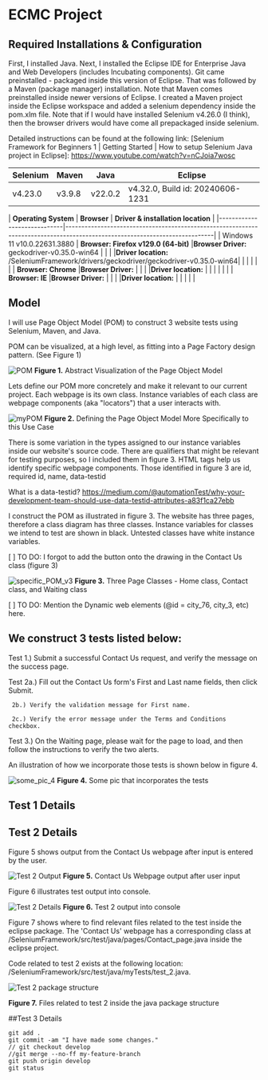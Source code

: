 # ECMC Project

## Required Installations & Configuration


First, I installed Java. Next, I installed the Eclipse IDE for Enterprise Java and Web Developers (includes Incubating components).
Git came preinstalled - packaged inside this version of Eclipse. That was followed by a Maven (package manager) installation. Note that Maven comes preinstalled inside newer versions of Eclipse. I created a Maven project inside the Eclipse workspace and added a selenium dependency inside the pom.xlm file. Note that if I would have installed Selenium v4.26.0 (I think), then the browser drivers would have come all prepackaged inside selenium. 

Detailed instructions can be found at the following link: [Selenium Framework for Beginners 1 | Getting Started | How to setup Selenium Java project in Eclipse]: https://www.youtube.com/watch?v=nCJoia7wosc




| **Selenium** | **Maven**  | **Java**  | **Eclipse**                         |
|--------------|------------|-----------|-------------------------------------|
|  v4.23.0     | v3.9.8     | v22.0.2   |  v4.32.0, Build id: 20240606-1231   |



| **Operating System**        | **Browser**                          | **Driver & installation location**                                                  | 
|-----------------------------|----------------------------------------------------------------------------------------------------------------------------|
| Windows 11 v10.0.22631.3880 | **Browser: Firefox v129.0 (64-bit)** |**Browser Driver:** geckodriver-v0.35.0-win64                                        |                             |                             |                                      |**Driver location:** /SeleniumFramework/drivers/geckodriver/geckodriver-v0.35.0-win64|
|                             |                                      |                                                                                     |
|                             | **Browser: Chrome**                  |**Browser Driver:**                                                                  |
|                             |                                      |**Driver location:**                                                                 |
|			      |                                      |                                                                                     |
|                             | **Browser: IE**                      |**Browser Driver:**                                                                  |
|                             |                                      |**Driver location:**                                                                 |
|                             |                                      |                                                                                     |



## Model

I will use Page Object Model (POM) to construct 3 website tests using Selenium, Maven, and Java.

POM can be visualized, at a high level, as fitting into a Page Factory design pattern. (See Figure 1)

![POM](./images/POM.png)
**Figure 1.** Abstract Visualization of the Page Object Model

Lets define our POM more concretely and make it relevant to our current project.
Each webpage is its own class. Instance variables of each class are webpage components (aka "locators") that a user interacts with.

![myPOM](./images/myPOM.png)
**Figure 2.** Defining the Page Object Model More Specifically to this Use Case

There is some variation in the types assigned to our instance variables inside our website's source code. There are qualifiers that might be relevant for testing purposes, so I included them in figure 3. HTML tags help us identify specific webpage components. Those identified in figure 3 are id, required id, name, data-testid 

What is a data-testid? https://medium.com/@automationTest/why-your-development-team-should-use-data-testid-attributes-a83f1ca27ebb

I construct the POM as illustrated in figure 3. The website has three pages, therefore a class diagram has three classes. Instance variables for classes we intend to test are shown in black. Untested classes have white instance variables.

[ ] TO DO: I forgot to add the button onto the drawing in the Contact Us class (figure 3)

![specific_POM_v3](./images/specific_POM_v3.png)
**Figure 3.** Three Page Classes - Home class, Contact class, and Waiting class
  
[ ] TO DO: Mention the Dynamic web elements (@id = city_76, city_3, etc) here.


We construct 3 tests listed below:
--------------------------------------------------------------------------------------------------------------------------

Test 1.) Submit a successful Contact Us request, and verify the message on the success page.

Test 2a.) Fill out the Contact Us form's First and Last name fields, then click Submit. 

     2b.) Verify the validation message for First name. 

     2c.) Verify the error message under the Terms and Conditions checkbox.

Test 3.) On the Waiting page, please wait for the page to load, and then follow the instructions to verify the two alerts.

An illustration of how we incorporate those tests is shown below in figure 4.

![some_pic_4](./images/some_pic_4.png)
**Figure 4.** Some pic that incorporates the tests

## Test 1 Details


## Test 2 Details

Figure 5 shows output from the Contact Us webpage after input is entered by the user.

![Test 2 Output](./images/test2_output.png)
**Figure 5.** Contact Us Webpage output after user input

Figure 6 illustrates test output into console. 

![Test 2 Details](./images/Test_2.png)
**Figure 6.** Test 2 output into console

Figure 7 shows where to find relevant files related to the test inside the eclipse package. The 'Contact Us' webpage has a corresponding class at /SeleniumFramework/src/test/java/pages/Contact_page.java inside the eclipse project. 

Code related to test 2 exists at the following location: /SeleniumFramework/src/test/java/myTests/test_2.java.

![Test 2 package structure](./images/test2_package_structure.png)

**Figure 7.** Files related to test 2 inside the java package structure

##Test 3 Details

```
git add .
git commit -am "I have made some changes."
// git checkout develop
//git merge --no-ff my-feature-branch
git push origin develop
git status
```
